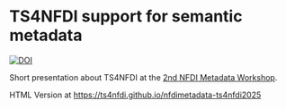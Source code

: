 # TS4NFDI support for semantic metadata

[![DOI](https://zenodo.org/badge/DOI/10.5281/zenodo.15736141.svg)](https://doi.org/10.5281/zenodo.15736141)

Short presentation about TS4NFDI at the [2nd NFDI Metadata Workshop](https://www.nfdi.de/2nd-nfdi-metadata-workshop/).

HTML Version at <https://ts4nfdi.github.io/nfdimetadata-ts4nfdi2025>
